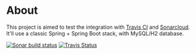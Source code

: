 # About

This project is aimed to test the integration with [Travis CI](https://travis-ci.org/) and [Sonarcloud](https://sonarcloud.io). 
It'll use a classic Spring + Spring Boot stack, with MySQL/H2 database.

[![Sonar build status](https://sonarcloud.io/api/project_badges/measure?project=nc.indus%3Aci-demo&metric=alert_status)](https://sonarcloud.io/dashboard?id=nc.indus%3Aci-demo)
[![Travis Status](https://travis-ci.org/Rapx3/ci-demo.svg?branch=master)](https://travis-ci.org/Rapx3/ci-demo)
